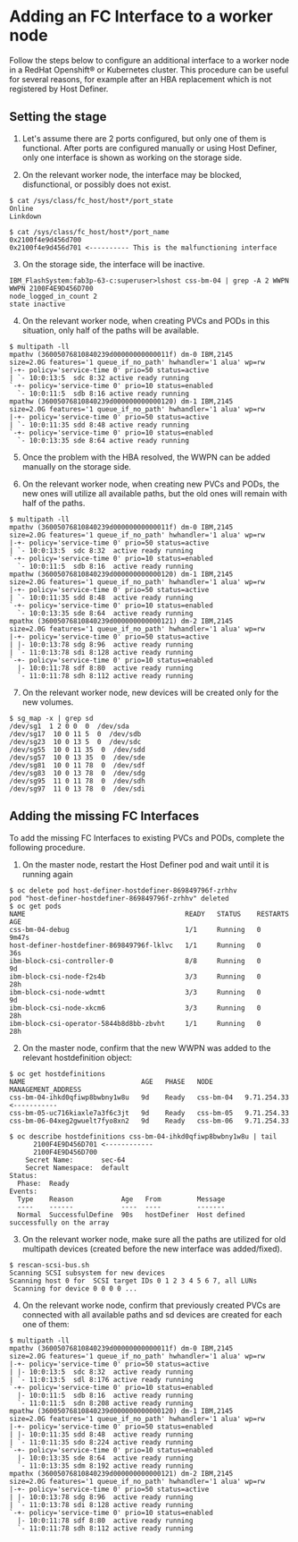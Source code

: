 # Adding an FC Interface to a worker node

Follow the steps below to configure an additional interface to a worker node in a RedHat Openshift® or Kubernetes cluster.
This procedure can be useful for several reasons, for example after an HBA replacement which is not registered by Host Definer.

## Setting the stage
1. Let's assume there are 2 ports configured, but only one of them is functional. After ports are configured manually or using Host Definer, only one interface is shown as working on the storage side.

2. On the relevant worker node, the interface may be blocked, disfunctional, or possibly does not exist.
```
$ cat /sys/class/fc_host/host*/port_state
Online
Linkdown

$ cat /sys/class/fc_host/host*/port_name
0x2100f4e9d456d700
0x2100f4e9d456d701 <---------- This is the malfunctioning interface
```

3. On the storage side, the interface will be inactive.
```
IBM_FlashSystem:fab3p-63-c:superuser>lshost css-bm-04 | grep -A 2 WWPN
WWPN 2100F4E9D456D700
node_logged_in_count 2
state inactive
```

4. On the relevant worker node, when creating PVCs and PODs in this situation, only half of the paths will be available.
```
$ multipath -ll
mpathv (36005076810840239d00000000000011f) dm-0 IBM,2145
size=2.0G features='1 queue_if_no_path' hwhandler='1 alua' wp=rw
|-+- policy='service-time 0' prio=50 status=active
| `- 10:0:13:5  sdc 8:32 active ready running
`-+- policy='service-time 0' prio=10 status=enabled
  `- 10:0:11:5  sdb 8:16 active ready running
mpathw (36005076810840239d000000000000120) dm-1 IBM,2145
size=2.0G features='1 queue_if_no_path' hwhandler='1 alua' wp=rw
|-+- policy='service-time 0' prio=50 status=active
| `- 10:0:11:35 sdd 8:48 active ready running
`-+- policy='service-time 0' prio=10 status=enabled
  `- 10:0:13:35 sde 8:64 active ready running
```

5. Once the problem with the HBA resolved, the WWPN can be added manually on the storage side.

6. On the relevant worker node, when creating new PVCs and PODs, the new ones will utilize all available paths, but the old ones will remain with half of the paths.
```
$ multipath -ll
mpathv (36005076810840239d00000000000011f) dm-0 IBM,2145
size=2.0G features='1 queue_if_no_path' hwhandler='1 alua' wp=rw
|-+- policy='service-time 0' prio=50 status=active
| `- 10:0:13:5  sdc 8:32  active ready running
`-+- policy='service-time 0' prio=10 status=enabled
  `- 10:0:11:5  sdb 8:16  active ready running
mpathw (36005076810840239d000000000000120) dm-1 IBM,2145
size=2.0G features='1 queue_if_no_path' hwhandler='1 alua' wp=rw
|-+- policy='service-time 0' prio=50 status=active
| `- 10:0:11:35 sdd 8:48  active ready running
`-+- policy='service-time 0' prio=10 status=enabled
  `- 10:0:13:35 sde 8:64  active ready running
mpathx (36005076810840239d000000000000121) dm-2 IBM,2145
size=2.0G features='1 queue_if_no_path' hwhandler='1 alua' wp=rw
|-+- policy='service-time 0' prio=50 status=active
| |- 10:0:13:78 sdg 8:96  active ready running
| `- 11:0:13:78 sdi 8:128 active ready running
`-+- policy='service-time 0' prio=10 status=enabled
  |- 10:0:11:78 sdf 8:80  active ready running
  `- 11:0:11:78 sdh 8:112 active ready running
```

7. On the relevant worker node, new devices will be created only for the new volumes.
```
$ sg_map -x | grep sd
/dev/sg1  1 2 0 0  0  /dev/sda
/dev/sg17  10 0 11 5  0  /dev/sdb
/dev/sg23  10 0 13 5  0  /dev/sdc
/dev/sg55  10 0 11 35  0  /dev/sdd
/dev/sg57  10 0 13 35  0  /dev/sde
/dev/sg81  10 0 11 78  0  /dev/sdf
/dev/sg83  10 0 13 78  0  /dev/sdg
/dev/sg95  11 0 11 78  0  /dev/sdh
/dev/sg97  11 0 13 78  0  /dev/sdi
```

## Adding the missing FC Interfaces

To add the missing FC Interfaces to existing PVCs and PODs, complete the following procedure.

1. On the master node, restart the Host Definer pod and wait until it is running again

```
$ oc delete pod host-definer-hostdefiner-869849796f-zrhhv
pod "host-definer-hostdefiner-869849796f-zrhhv" deleted
$ oc get pods
NAME                                        READY   STATUS    RESTARTS   AGE
css-bm-04-debug                             1/1     Running   0          9m47s
host-definer-hostdefiner-869849796f-lklvc   1/1     Running   0          36s
ibm-block-csi-controller-0                  8/8     Running   0          9d
ibm-block-csi-node-f2s4b                    3/3     Running   0          28h
ibm-block-csi-node-wdmtt                    3/3     Running   0          9d
ibm-block-csi-node-xkcm6                    3/3     Running   0          28h
ibm-block-csi-operator-5844b8d8bb-zbvht     1/1     Running   0          28h
```

2. On the master node, confirm that the new WWPN was added to the relevant hostdefinition object:
```
$ oc get hostdefinitions
NAME                             AGE   PHASE   NODE        MANAGEMENT_ADDRESS
css-bm-04-ihkd0qfiwp8bwbny1w8u   9d    Ready   css-bm-04   9.71.254.33 <-----------
css-bm-05-uc716kiaxle7a3f6c3jt   9d    Ready   css-bm-05   9.71.254.33
css-bm-06-04xeg2gwuelt7fyo8xn2   9d    Ready   css-bm-06   9.71.254.33

$ oc describe hostdefinitions css-bm-04-ihkd0qfiwp8bwbny1w8u | tail
      2100F4E9D456D701 <------------
      2100F4E9D456D700
    Secret Name:       sec-64
    Secret Namespace:  default
Status:
  Phase:  Ready
Events:
  Type    Reason            Age   From         Message
  ----    ------            ----  ----         -------
  Normal  SuccessfulDefine  90s   hostDefiner  Host defined successfully on the array
```

3. On the relevant worker node, make sure all the paths are utilized for old multipath devices (created before the new interface was added/fixed).
```
$ rescan-scsi-bus.sh
Scanning SCSI subsystem for new devices
Scanning host 0 for  SCSI target IDs 0 1 2 3 4 5 6 7, all LUNs
 Scanning for device 0 0 0 0 ...
```

4. On the relevant worke node, confirm that previously created PVCs are connected with all available paths and sd devices are created for each one of them:
```
$ multipath -ll
mpathv (36005076810840239d00000000000011f) dm-0 IBM,2145
size=2.0G features='1 queue_if_no_path' hwhandler='1 alua' wp=rw
|-+- policy='service-time 0' prio=50 status=active
| |- 10:0:13:5  sdc 8:32  active ready running
| `- 11:0:13:5  sdl 8:176 active ready running
`-+- policy='service-time 0' prio=10 status=enabled
  |- 10:0:11:5  sdb 8:16  active ready running
  `- 11:0:11:5  sdn 8:208 active ready running
mpathw (36005076810840239d000000000000120) dm-1 IBM,2145
size=2.0G features='1 queue_if_no_path' hwhandler='1 alua' wp=rw
|-+- policy='service-time 0' prio=50 status=enabled
| |- 10:0:11:35 sdd 8:48  active ready running
| `- 11:0:11:35 sdo 8:224 active ready running
`-+- policy='service-time 0' prio=10 status=enabled
  |- 10:0:13:35 sde 8:64  active ready running
  `- 11:0:13:35 sdm 8:192 active ready running
mpathx (36005076810840239d000000000000121) dm-2 IBM,2145
size=2.0G features='1 queue_if_no_path' hwhandler='1 alua' wp=rw
|-+- policy='service-time 0' prio=50 status=active
| |- 10:0:13:78 sdg 8:96  active ready running
| `- 11:0:13:78 sdi 8:128 active ready running
`-+- policy='service-time 0' prio=10 status=enabled
  |- 10:0:11:78 sdf 8:80  active ready running
  `- 11:0:11:78 sdh 8:112 active ready running
```

